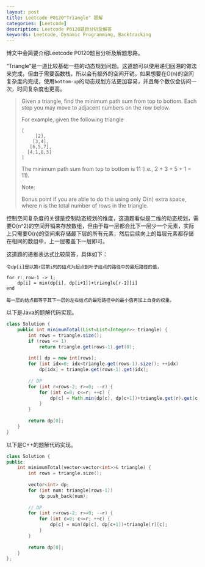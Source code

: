 ```yaml
---
layout: post
title: Leetcode P0120"Triangle" 题解
categories: [Leetcode]
description: Leetcode P0120题目分析及解答
keywords: Leetcode, Dynamic Programming, Backtracking
---
```


博文中会简要介绍Leetcode P0120题目分析及解题思路。

“Triangle”是一道比较基础一些的动态规划问题。这道题可以使用递归回溯的做法来完成，但由于需要函数栈，所以会有额外的空间开销。如果想要在O(n)的空间复杂度内完成，使用`bottom-up`的动态规划方法更加容易，并且每个数仅会访问一次，时间复杂度也更高。

> Given a triangle, find the minimum path sum from top to bottom. Each step you may move to adjacent numbers on the row below.
> 
> For example, given the following triangle
> ```
> [
>      [2],
>     [3,4],
>    [6,5,7],
>   [4,1,8,3]
> ]
> ```
> The minimum path sum from top to bottom is 11 (i.e., 2 + 3 + 5 + 1 = 11).
> 
> Note:
> 
> Bonus point if you are able to do this using only O(n) extra space, where n is the total number of rows in the triangle.

控制空间复杂度的关键是控制动态规划的维度，这道题看似是二维的动态规划，需要O(n^2)的空间开销来存放数组，但由于每一层都会比下一层少一个元素，实际上只需要O(n)的空间来存储最下层的所有元素，然后后续向上的每层元素都存储在相同的数组中，上一层覆盖下一层即可。

这道题的递推表达式比较简答，具体如下：
```
令dp[i]是以第r层第i列的结点为起点到叶子结点的路径中的最短路径的值，

for r: row-1 -> 1;
    dp[i] = min(dp[i], dp[i+1])+triangle[r-1][i]
end

每一层的结点都等于其下一层的左右结点的最短路径中的最小值再加上自身的权重。
```

以下是Java的题解代码实现。
```java
class Solution {
    public int minimumTotal(List<List<Integer>> triangle) {
        int rows = triangle.size();
        if (rows <= 1)
            return triangle.get(rows-1).get(0);
        
        int[] dp = new int[rows];
        for (int idx=0; idx<triangle.get(rows-1).size(); ++idx)
            dp[idx] = triangle.get(rows-1).get(idx);
        
        // DP
        for (int r=rows-2; r>=0; --r) {
            for (int c=0; c<=r; ++c) {
                dp[c] = Math.min(dp[c], dp[c+1])+triangle.get(r).get(c);
            }
        }
        
        return dp[0];
    }
}
```

以下是C++的题解代码实现。
```cpp
class Solution {
public:
    int minimumTotal(vector<vector<int>>& triangle) {
        int rows = triangle.size();
        
        vector<int> dp;
        for (int num: triangle[rows-1])
            dp.push_back(num);
        
        // DP
        for (int r=rows-2; r>=0; --r) {
            for (int c=0; c<=r; ++c) {
                dp[c] = min(dp[c], dp[c+1])+triangle[r][c];
            }
        }
        
        return dp[0];
    }
};
```